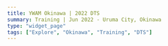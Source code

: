 ```yaml
---
title: YWAM Okinawa | 2022 DTS
summary: Training | Jun 2022 - Uruma City, Okinawa
type: "widget_page"
tags: ["Explore", "Okinawa", "Training", "DTS"]
---
```

